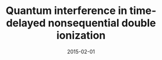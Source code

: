 ---
title: "Quantum interference in time-delayed nonsequential double ionization"
collection: publications
permalink: " /publication/2015-02-01-Quantum interference in time-delayed nonsequential double ionization"
date: 2015-02-01
venue: 'Phys. Rev. A'
paperurl: 'https://journals.aps.org/pra/abstract/10.1103/PhysRevA.92.023421'
citation: 'A. S. Maxwell and C. Figueira de Morisson Faria. Phys. Rev. A, 92, 23421 (2015).'
---